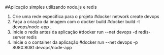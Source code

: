 #Aplicação simples utilizando node.js e redis
1. Crie uma rede especifica para o projeto
    #docker network create devops
2. Faça a criação da imagem com o docker build
    #docker build -t devops/node-app . 
3. Inicie o redis antes da aplicação
    #docker run --net devops -d redis-server redis
4. Inicie o o container da aplicação
    #docker run --net devops -p 8080:8081 devops/node-app